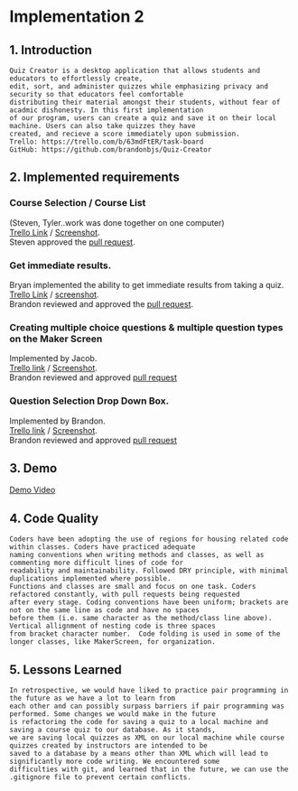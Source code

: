 # Implementation 2

## 1. Introduction
	Quiz Creator is a desktop application that allows students and educators to effortlessly create,
	edit, sort, and administer quizzes while emphasizing privacy and security so that educators feel comfortable
	distributing their material amongst their students, without fear of acadmic dishonesty. In this first implementation
	of our program, users can create a quiz and save it on their local machine. Users can also take quizzes they have
	created, and recieve a score immediately upon submission.
	Trello: https://trello.com/b/63mdFtER/task-board
	GitHub: https://github.com/brandonbjs/Quiz-Creator

## 2. Implemented requirements
### Course Selection / Course List
(Steven, Tyler..work was done together on one computer)  
[Trello Link](https://trello.com/c/L6LNzhlp/43-d6-requirement-course-selection) / [Screenshot](https://github.com/brandonbjs/Quiz-Creator/blob/master/CourseSelect.PNG).  
Steven approved the [pull request](https://github.com/brandonbjs/Quiz-Creator/pull/22).

### Get immediate results.
Bryan implemented the ability to get immediate results from taking a quiz.  
[Trello Link](https://trello.com/c/FASJ0gYe/41-d6-requirement-get-results) / 
[screenshot](https://trello-attachments.s3.amazonaws.com/5f20c3de6fda1481479ad6e8/841x778/ee99230c96d54ed9128f244ad5c8b1e7/Screenshot_of_requirement.png).  
Brandon reviewed and approved the [pull request](https://github.com/brandonbjs/Quiz-Creator/pull/11/files).
	
### Creating multiple choice questions & multiple question types on the Maker Screen
Implemented by Jacob.  
[Trello link](https://trello.com/c/IdcjooVt/54-baileys-story-1-create-quizzes-to-test-my-knowledge) / 
[Screenshot](https://github.com/brandonbjs/Quiz-Creator/blob/master/MCQuestionPic.PNG).  
Brandon reviewed and approved [pull request](https://github.com/brandonbjs/Quiz-Creator/pull/16)

### Question Selection Drop Down Box.
Implemented by Brandon.  
[Trello link](https://trello.com/c/8pkcT76S/56-d6-dropdown-question-fix) / 
[Screenshot](https://github.com/brandonbjs/Quiz-Creator/blob/master/QuestionSelection.PNG).  
Brandon reviewed and approved [pull request](https://github.com/brandonbjs/Quiz-Creator/pull/16)

## 3. Demo
[Demo Video](https://github.com/brandonbjs/Quiz-Creator/blob/master/DemoVid2.mp4)
## 4. Code Quality
	Coders have been adopting the use of regions for housing related code within classes. Coders have practiced adequate 
	naming conventions when writing methods and classes, as well as commenting more difficult lines of code for 
	readability and maintainability. Followed DRY principle, with minimal duplications implemented where possible. 
	Functions and classes are small and focus on one task. Coders refactored constantly, with pull requests being requested 
	after every stage. Coding conventions have been uniform; brackets are not on the same line as code and have no spaces 
	before them (i.e. same character as the method/class line above). Vertical allignment of nesting code is three spaces 
	from bracket character number.  Code folding is used in some of the longer classes, like MakerScreen, for organization.

## 5. Lessons Learned
	In retrospective, we would have liked to practice pair programming in the future as we have a lot to learn from 
	each other and can possibly surpass barriers if pair programming was performed. Some changes we would make in the future 
	is refactoring the code for saving a quiz to a local machine and saving a course quiz to our database. As it stands, 
	we are saving local quizzes as XML on our local machine while course quizzes created by instructors are intended to be 
	saved to a database by a means other than XML which will lead to significantly more code writing. We encountered some 
	difficulties with git, and learned that in the future, we can use the .gitignore file to prevent certain conflicts.
